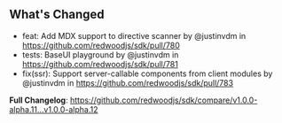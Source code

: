## What's Changed
* feat: Add MDX support to directive scanner by @justinvdm in https://github.com/redwoodjs/sdk/pull/780
* tests: BaseUI playground by @justinvdm in https://github.com/redwoodjs/sdk/pull/781
* fix(ssr): Support server-callable components from client modules by @justinvdm in https://github.com/redwoodjs/sdk/pull/783


**Full Changelog**: https://github.com/redwoodjs/sdk/compare/v1.0.0-alpha.11...v1.0.0-alpha.12
